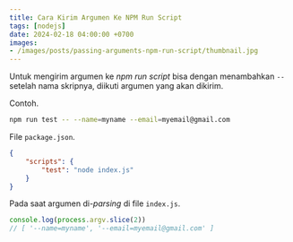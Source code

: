 ```yaml
---
title: Cara Kirim Argumen Ke NPM Run Script
tags: [nodejs]
date: 2024-02-18 04:00:00 +0700
images:
- /images/posts/passing-arguments-npm-run-script/thumbnail.jpg
---
```


Untuk mengirim argumen ke *npm run script* bisa dengan menambahkan `--` setelah nama skripnya, diikuti argumen yang akan dikirim.

<!--more-->

Contoh.

```bash
npm run test -- --name=myname --email=myemail@gmail.com
```

File `package.json`.

```json
{
    "scripts": {
        "test": "node index.js"
    }
}
```

Pada saat argumen di-*parsing* di file `index.js`.

```js
console.log(process.argv.slice(2))
// [ '--name=myname', '--email=myemail@gmail.com' ]
```
